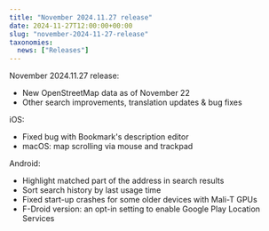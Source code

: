 ```yaml
---
title: "November 2024.11.27 release"
date: 2024-11-27T12:00:00+00:00
slug: "november-2024-11-27-release"
taxonomies:
  news: ["Releases"]
---
```


November 2024.11.27 release:

- New OpenStreetMap data as of November 22
- Other search improvements, translation updates & bug fixes

iOS:
- Fixed bug with Bookmark's description editor
- macOS: map scrolling via mouse and trackpad

Android:
- Highlight matched part of the address in search results
- Sort search history by last usage time
- Fixed start-up crashes for some older devices with Mali-T GPUs
- F-Droid version: an opt-in setting to enable Google Play Location Services
